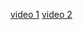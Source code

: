 [video 1](https://youtu.be/5Mam9NuxwQc?t=9476)
[video 2](https://www.youtube.com/watch?v=asB-dUwpH4Y)